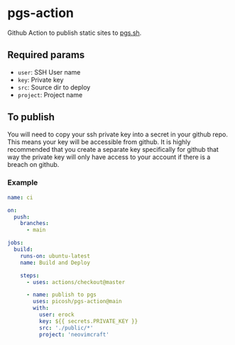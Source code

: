 # pgs-action

Github Action to publish static sites to [pgs.sh](https://pgs.sh).

## Required params

- `user`: SSH User name
- `key`: Private key
- `src`: Source dir to deploy
- `project`: Project name

## To publish

You will need to copy your ssh private key into a secret in your github repo.
This means your key will be accessible from github.  It is highly recommended
that you create a separate key specifically for github that way the private key
will only have access to your account if there is a breach on github.

### Example

```yml
name: ci

on:
  push:
    branches:
      - main

jobs:
  build:
    runs-on: ubuntu-latest
    name: Build and Deploy

    steps:
      - uses: actions/checkout@master

      - name: publish to pgs
        uses: picosh/pgs-action@main
        with: 
          user: erock 
          key: ${{ secrets.PRIVATE_KEY }}
          src: './public/*'
          project: 'neovimcraft'
```
